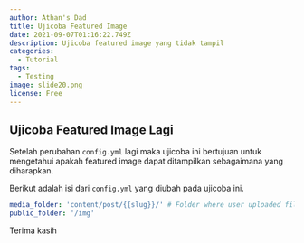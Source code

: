 ```yaml
---
author: Athan's Dad
title: Ujicoba Featured Image
date: 2021-09-07T01:16:22.749Z
description: Ujicoba featured image yang tidak tampil
categories:
  - Tutorial
tags:
  - Testing
image: slide20.png
license: Free
---
```

## Ujicoba Featured Image Lagi

Setelah perubahan `config.yml` lagi maka ujicoba ini bertujuan untuk mengetahui apakah featured image dapat ditampilkan sebagaimana yang diharapkan.

Berikut adalah isi dari `config.yml` yang diubah pada ujicoba ini.

```yaml
media_folder: 'content/post/{{slug}}/' # Folder where user uploaded files should go
public_folder: '/img'

```

Terima kasih

